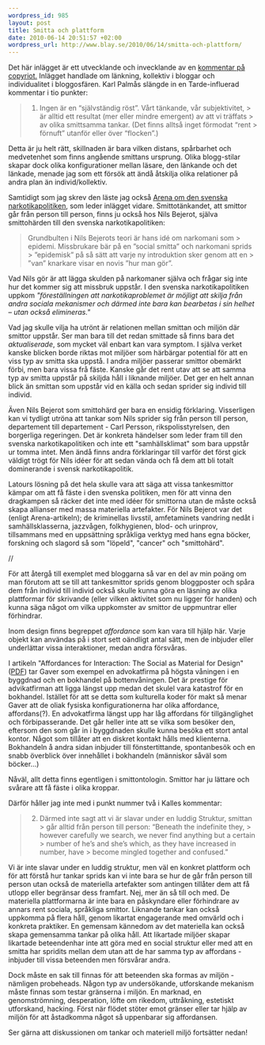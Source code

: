 ```yaml
--- 
wordpress_id: 985 
layout: post
title: Smitta och plattform 
date: 2010-06-14 20:51:57 +02:00 
wordpress_url: http://www.blay.se/2010/06/14/smitta-och-plattform/
---
```


Det här inlägget är ett utvecklande och invecklande av en [kommentar på copyriot.](http://copyriot.se/2010/06/14/om-lankande-gang/comment-page-1/#comment-36398) Inlägget handlade om länkning, kollektiv i bloggar och individualitet i bloggosfären. Karl Palmås slängde in en Tarde-influerad kommentar i tio punkter:

> 1. Ingen är en “självständig röst”. Vårt tänkande, vår subjektivitet, > är alltid ett resultat (mer eller mindre emergent) av att vi träffats > av olika smittsamma tankar. (Det finns alltså inget förmodat “rent > förnuft” utanför eller över “flocken”.)

Detta är ju helt rätt, skillnaden är bara vilken distans, spårbarhet och medvetenhet som finns angående smittans ursprung. Olika blogg-stilar skapar dock olika konfigurationer mellan läsare, den länkande och det länkade, menade jag som ett försök att ändå åtskilja olika relationer på andra plan än individ/kollektiv.

Samtidigt som jag skrev den läste jag också [Arena om den svenska narkotikapolitiken](http://www.bokforlagetatlas.se/index.php?sid=5&pid=92&tid=834), som leder inlägget vidare. Smittotänkandet, att smittor går från person till person, finns ju också hos Nils Bejerot, själva smittohärden till den svenska narkotikapolitiken:

> Grundbulten i Nils Bejerots teori är hans idé om narkomani som > epidemi. Missbrukare bär på en ”social smitta” och narkomani sprids > ”epidemisk” på så sätt att varje ny introduktion sker genom att en > ”van” knarkare visar en novis ”hur man gör”.

Vad Nils gör är att lägga skulden på narkomaner själva och frågar sig inte hur det kommer sig att missbruk uppstår. I den svenska narkotikapolitiken uppkom *"föreställningen att narkotikaproblemet är möjligt att skilja från andra sociala mekanismer och därmed inte bara kan bearbetas i sin helhet – utan också elimineras."*

Vad jag skulle vilja ha utrönt är relationen mellan smittan och miljön där smittor uppstår. Ser man bara till det redan smittade så finns bara det *aktualiserade*, som mycket väl enbart kan vara symptom. I själva verket kanske blicken borde riktas mot miljöer som härbärgar potential för att en viss typ av smitta ska uppstå. I andra miljöer passerar smittor obemärkt förbi, men bara vissa frå fäste. Kanske går det rent utav att se att samma typ av smitta uppstår på skiljda håll i liknande miljöer. Det ger en helt annan blick än smittan som uppstår vid en källa och sedan sprider sig individ till individ.

Även Nils Bejerot som smittohärd ger bara en ensidig förklaring. Visserligen kan vi tydligt utröna att tankar som Nils sprider sig från person till person, departement till departement - Carl Persson, rikspolisstyrelsen, den borgerliga regeringen. Det är konkreta händelser som leder fram till den svenska narkotikapolitiken och inte ett "samhällsklimat" som bara uppstår ur tomma intet. Men ändå finns andra förklaringar till varför det först gick väldigt trögt för Nils idéer för att sedan vända och få dem att bli totalt dominerande i svensk narkotikapolitik.

Latours lösning på det hela skulle vara att säga att vissa tankesmittor kämpar om att få fäste i den svenska politiken, men för att vinna den dragkampen så räcker det inte med idéer för smittorna utan de måste också skapa allianser med massa materiella artefakter. För Nils Bejerot var det (enligt Arena-artikeln); de kriminellas livsstil, amfetaminets vandring nedåt i samhällsklasserna, jazzvågen, folkhygienen, blod- och urinprov, tillsammans med en uppsättning språkliga verktyg med hans egna böcker, forskning och slagord så som "löpeld", "cancer" och "smittohärd".

//

För att återgå till exemplet med bloggarna så var en del av min poäng om man förutom att se till att tankesmittor sprids genom bloggposter och spåra dem från individ till individ också skulle kunna göra en läsning av olika plattformar för skrivande (eller vilken aktivitet som nu ligger för handen) och kunna säga något om vilka uppkomster av smittor de uppmuntrar eller förhindrar.

Inom design finns begreppet *affordance* som kan vara till hjälp här. Varje objekt kan användas på i stort sett oändligt antal sätt, men de inbjuder eller underlättar vissa interaktioner, medan andra försvåras.

I artikeln "Affordances for Interaction: The Social as Material for Design" ([PDF](http://www.cs.ubc.ca/labs/spin/publications/related/gaver96.pdf)) tar Gaver som exempel en advokatfirma på högsta våningen i en byggdnad och en bokhandel på bottenvåningen. Det är prestige för advikatfirman att ligga längst upp medan det skulel vara katastrof för en bokhandel. Istället för att se detta som kulturella koder för makt så menar Gaver att de oliak fysiska konfigurationerna har olika affordance, affordans(?). En advokatfirma längst upp har låg affordans för tillgänglighet och förbipasserande. Det går heller inte att se vilka som besöker den, eftersom den som går in i byggdnaden skulle kunna besöka ett stort antal kontor. Något som tillåter att en diskret kontakt hålls med klienterna. Bokhandeln å andra sidan inbjuder till fönstertittande, spontanbesök och en snabb överblick över innehållet i bokhandeln (människor såväl som böcker...)

Nåväl, allt detta finns egentligen i smittontologin. Smittor har ju lättare och svårare att få fäste i olika kroppar.

Därför håller jag inte med i punkt nummer två i Kalles kommentar:

> 2. Därmed inte sagt att vi är slavar under en luddig Struktur, smittan > går alltid från person till person: “Beneath the indefinite they, > however carefully we search, we never find anything but a certain > number of he’s and she’s which, as they have increased in number, have > become mingled together and confused.”

Vi är inte slavar under en luddig struktur, men väl en konkret plattform och för att förstå hur tankar sprids kan vi inte bara se hur de går från person till person utan också de materiella artefakter som antingen tillåter dem att få utlopp eller begränsar dess framfart. Nej, mer än så till och med. De materiella plattformarna är inte bara en påskyndare eller förhindrare av annars rent sociala, språkliga smittor. Liknande tankar kan också uppkomma på flera håll, genom likartat engagerande med omvärld och i konkreta praktiker. En gemensam kännedom av det materiella kan också skapa gemensamma tankar på olika håll. Att likartade miljöer skapar likartade beteendenhar inte att göra med en social struktur eller med att en smitta har spridits mellan dem utan att de har samma typ av affordans - inbjuder till vissa beteenden men försvårar andra.

Dock måste en sak till finnas för att beteenden ska formas av miljön - nämligen probeheads. Någon typ av undersökande, utforskande mekanism måste finnas som testar gränserna i miljön. En marknad, en genomströmning, desperation, löfte om rikedom, uttråkning, estetiskt utforskand, hacking. Först när flödet stöter emot gränser eller tar hjälp av miljön för att åstadkomma något så uppenbarar sig affordansen.

Ser gärna att diskussionen om tankar och materiell miljö fortsätter nedan!


